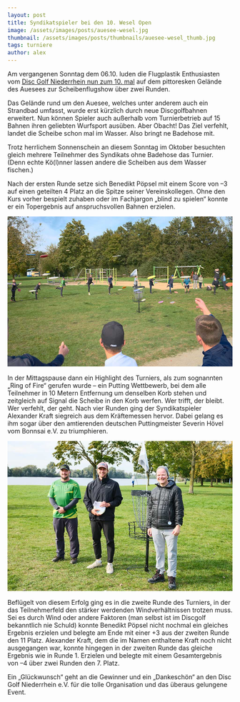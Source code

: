 ```yaml
---
layout: post
title: Syndikatspieler bei den 10. Wesel Open
image: /assets/images/posts/auesee-wesel.jpg
thumbnail: /assets/images/posts/thumbnails/auesee-wesel_thumb.jpg
tags: turniere
author: alex
---
```


Am vergangenen Sonntag dem 06.10. luden die Flugplastik Enthusiasten vom [Disc Golf Niederrhein nun zum 10. mal](https://turniere.discgolf.de/index.php&p=events&sp=view&id=2222) auf dem pittoresken Gelände des Auesees zur Scheibenflugshow über zwei Runden.

Das Gelände rund um den Auesee, welches unter anderem auch ein Strandbad umfasst, wurde erst kürzlich durch neue Discgolfbahnen erweitert. Nun können Spieler auch außerhalb vom Turnierbetrieb auf 15 Bahnen ihren geliebten Wurfsport ausüben. Aber Obacht! Das Ziel verfehlt, landet die Scheibe schon mal im Wasser. Also bringt ne Badehose mit.

Trotz herrlichem Sonnenschein an diesem Sonntag im Oktober besuchten gleich mehrere Teilnehmer des Syndikats ohne Badehose das Turnier. (Denn echte Kö(l)nner lassen andere die Scheiben aus dem Wasser fischen.)

Nach der ersten Runde setze sich Benedikt Pöpsel mit einem Score von &ndash;3 auf einen geteilten 4 Platz an die Spitze seiner Vereinskollegen. Ohne den Kurs vorher bespielt zuhaben oder im Fachjargon „blind zu spielen“ konnte er ein Topergebnis auf anspruchsvollen Bahnen erzielen.

![](/assets/images/posts/wesel-ring-of-fire.jpg)

In der Mittagspause dann ein Highlight des Turniers, als zum sognannten „Ring of Fire“ gerufen wurde – ein Putting Wettbewerb, bei dem alle Teilnehmer in 10 Metern Entfernung um denselben Korb stehen und zeitgleich auf Signal die Scheibe in den Korb werfen. Wer trifft, der bleibt. Wer verfehlt, der geht. Nach vier Runden ging der Syndikatspieler Alexander Kraft siegreich aus dem Kräftemessen hervor. Dabei gelang es ihm sogar über den amtierenden deutschen Puttingmeister Severin Hövel vom Bonnsai e.V. zu triumphieren.

![](/assets/images/posts/wesel-ring-of-fire-gewinner.jpg)

Beflügelt von diesem Erfolg ging es in die zweite Runde des Turniers, in der das Teilnehmerfeld den stärker werdenden Windverhältnissen trotzen muss. Sei es durch Wind oder andere Faktoren (man selbst ist im Discgolf bekanntlich nie Schuld) konnte Benedikt Pöpsel nicht nochmal ein gleiches Ergebnis erzielen und belegte am Ende mit einer +3 aus der zweiten Runde den 11 Platz. Alexander Kraft, dem die im Namen enthaltene Kraft noch nicht ausgegangen war, konnte hingegen in der zweiten Runde das gleiche Ergebnis wie in Runde 1. Erzielen und belegte mit einem Gesamtergebnis von &ndash;4 über zwei Runden den 7. Platz.

Ein „Glückwunsch“ geht an die Gewinner und ein „Dankeschön“ an den Disc Golf Niederrhein e.V. für die tolle Organisation und das überaus gelungene Event.
